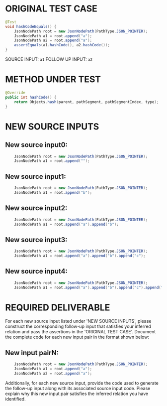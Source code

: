# ORIGINAL TEST CASE
```java
@Test
void hashCodeEquals() {
    JsonNodePath root = new JsonNodePath(PathType.JSON_POINTER);
    JsonNodePath a1 = root.append("a");
    JsonNodePath a2 = root.append("a");
    assertEquals(a1.hashCode(), a2.hashCode());
}

```
SOURCE INPUT: `a1`
FOLLOW UP INPUT: `a2`


# METHOD UNDER TEST
```java
@Override
public int hashCode() {
    return Objects.hash(parent, pathSegment, pathSegmentIndex, type);
}

```


# NEW SOURCE INPUTS
## New source input0:
```java
    JsonNodePath root = new JsonNodePath(PathType.JSON_POINTER);
    JsonNodePath a1 = root.append("");
```

## New source input1:
```java
    JsonNodePath root = new JsonNodePath(PathType.JSON_POINTER);
    JsonNodePath a1 = root.append("b");
```

## New source input2:
```java
    JsonNodePath root = new JsonNodePath(PathType.JSON_POINTER);
    JsonNodePath a1 = root.append("a").append("b");
```

## New source input3:
```java
    JsonNodePath root = new JsonNodePath(PathType.JSON_POINTER);
    JsonNodePath a1 = root.append("a").append("b").append("c");
```

## New source input4:
```java
    JsonNodePath root = new JsonNodePath(PathType.JSON_POINTER);
    JsonNodePath a1 = root.append("a").append("b").append("c").append("d");
```



# REQUIRED DELIVERABLE
For each new source input listed under 'NEW SOURCE INPUTS', please construct the corresponding follow-up input that satisfies your inferred relation and pass the assertions in the 'ORIGINAL TEST CASE'. Document the complete code for each new input pair in the format shown below:
## New input pairN:
```java
    JsonNodePath root = new JsonNodePath(PathType.JSON_POINTER);
    JsonNodePath a1 = root.append("a");
    JsonNodePath a2 = root.append("a");
```

Additionally, for each new source input, provide the code used to generate the follow-up input along with its associated source input code. Please explain why this new input pair satisfies the inferred relation you have identified.